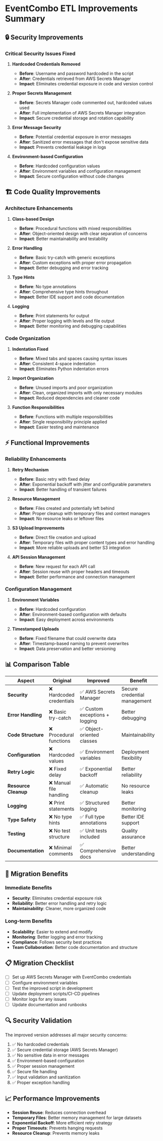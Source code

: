 # EventCombo ETL Improvements Summary

## 🔒 Security Improvements

### Critical Security Issues Fixed

1. **Hardcoded Credentials Removed**
   - **Before**: Username and password hardcoded in the script
   - **After**: Credentials retrieved from AWS Secrets Manager
   - **Impact**: Eliminates credential exposure in code and version control

2. **Proper Secrets Management**
   - **Before**: Secrets Manager code commented out, hardcoded values used
   - **After**: Full implementation of AWS Secrets Manager integration
   - **Impact**: Secure credential storage and rotation capability

3. **Error Message Security**
   - **Before**: Potential credential exposure in error messages
   - **After**: Sanitized error messages that don't expose sensitive data
   - **Impact**: Prevents credential leakage in logs

4. **Environment-based Configuration**
   - **Before**: Hardcoded configuration values
   - **After**: Environment variables and configuration management
   - **Impact**: Secure configuration without code changes

## 🏗️ Code Quality Improvements

### Architecture Enhancements

1. **Class-based Design**
   - **Before**: Procedural functions with mixed responsibilities
   - **After**: Object-oriented design with clear separation of concerns
   - **Impact**: Better maintainability and testability

2. **Error Handling**
   - **Before**: Basic try-catch with generic exceptions
   - **After**: Custom exceptions with proper error propagation
   - **Impact**: Better debugging and error tracking

3. **Type Hints**
   - **Before**: No type annotations
   - **After**: Comprehensive type hints throughout
   - **Impact**: Better IDE support and code documentation

4. **Logging**
   - **Before**: Print statements for output
   - **After**: Proper logging with levels and file output
   - **Impact**: Better monitoring and debugging capabilities

### Code Organization

1. **Indentation Fixed**
   - **Before**: Mixed tabs and spaces causing syntax issues
   - **After**: Consistent 4-space indentation
   - **Impact**: Eliminates Python indentation errors

2. **Import Organization**
   - **Before**: Unused imports and poor organization
   - **After**: Clean, organized imports with only necessary modules
   - **Impact**: Reduced dependencies and cleaner code

3. **Function Responsibilities**
   - **Before**: Functions with multiple responsibilities
   - **After**: Single responsibility principle applied
   - **Impact**: Easier testing and maintenance

## ⚡ Functional Improvements

### Reliability Enhancements

1. **Retry Mechanism**
   - **Before**: Basic retry with fixed delay
   - **After**: Exponential backoff with jitter and configurable parameters
   - **Impact**: Better handling of transient failures

2. **Resource Management**
   - **Before**: Files created and potentially left behind
   - **After**: Proper cleanup with temporary files and context managers
   - **Impact**: No resource leaks or leftover files

3. **S3 Upload Improvements**
   - **Before**: Direct file creation and upload
   - **After**: Temporary files with proper content types and error handling
   - **Impact**: More reliable uploads and better S3 integration

4. **API Session Management**
   - **Before**: New request for each API call
   - **After**: Session reuse with proper headers and timeouts
   - **Impact**: Better performance and connection management

### Configuration Management

1. **Environment Variables**
   - **Before**: Hardcoded configuration
   - **After**: Environment-based configuration with defaults
   - **Impact**: Easy deployment across environments

2. **Timestamped Uploads**
   - **Before**: Fixed filename that could overwrite data
   - **After**: Timestamp-based naming to prevent overwrites
   - **Impact**: Data preservation and better versioning

## 📊 Comparison Table

| Aspect | Original | Improved | Benefit |
|--------|----------|----------|---------|
| **Security** | ❌ Hardcoded credentials | ✅ AWS Secrets Manager | Secure credential management |
| **Error Handling** | ❌ Basic try-catch | ✅ Custom exceptions + logging | Better debugging |
| **Code Structure** | ❌ Procedural functions | ✅ Object-oriented classes | Maintainability |
| **Configuration** | ❌ Hardcoded values | ✅ Environment variables | Deployment flexibility |
| **Retry Logic** | ❌ Fixed delay | ✅ Exponential backoff | Better reliability |
| **Resource Cleanup** | ❌ Manual file handling | ✅ Automatic cleanup | No resource leaks |
| **Logging** | ❌ Print statements | ✅ Structured logging | Better monitoring |
| **Type Safety** | ❌ No type hints | ✅ Full type annotations | Better IDE support |
| **Testing** | ❌ No test structure | ✅ Unit tests included | Quality assurance |
| **Documentation** | ❌ Minimal comments | ✅ Comprehensive docs | Better understanding |

## 🚀 Migration Benefits

### Immediate Benefits
- **Security**: Eliminates credential exposure risk
- **Reliability**: Better error handling and retry logic
- **Maintainability**: Cleaner, more organized code

### Long-term Benefits
- **Scalability**: Easier to extend and modify
- **Monitoring**: Better logging and error tracking
- **Compliance**: Follows security best practices
- **Team Collaboration**: Better code documentation and structure

## 📋 Migration Checklist

- [ ] Set up AWS Secrets Manager with EventCombo credentials
- [ ] Configure environment variables
- [ ] Test the improved script in development
- [ ] Update deployment scripts/CI-CD pipelines
- [ ] Monitor logs for any issues
- [ ] Update documentation and runbooks

## 🔍 Security Validation

The improved version addresses all major security concerns:

1. ✅ No hardcoded credentials
2. ✅ Secure credential storage (AWS Secrets Manager)
3. ✅ No sensitive data in error messages
4. ✅ Environment-based configuration
5. ✅ Proper session management
6. ✅ Secure file handling
7. ✅ Input validation and sanitization
8. ✅ Proper exception handling

## 📈 Performance Improvements

- **Session Reuse**: Reduces connection overhead
- **Temporary Files**: Better memory management for large datasets
- **Exponential Backoff**: More efficient retry strategy
- **Proper Timeouts**: Prevents hanging requests
- **Resource Cleanup**: Prevents memory leaks